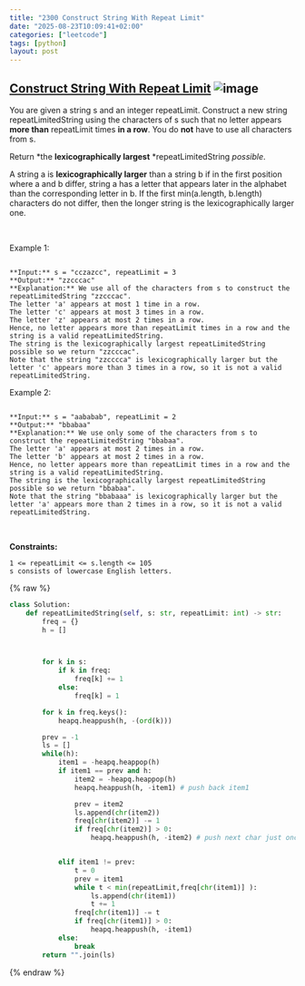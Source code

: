 ```yaml
---
title: "2300 Construct String With Repeat Limit"
date: "2025-08-23T10:09:41+02:00"
categories: ["leetcode"]
tags: [python]
layout: post
---
```


## [Construct String With Repeat Limit](https://leetcode.com/problems/construct-string-with-repeat-limit) ![image](https://img.shields.io/badge/Difficulty-Medium-orange)

You are given a string s and an integer repeatLimit. Construct a new string repeatLimitedString using the characters of s such that no letter appears **more than** repeatLimit times **in a row**. You do **not** have to use all characters from s.

Return *the **lexicographically largest** *repeatLimitedString *possible*.

A string a is **lexicographically larger** than a string b if in the first position where a and b differ, string a has a letter that appears later in the alphabet than the corresponding letter in b. If the first min(a.length, b.length) characters do not differ, then the longer string is the lexicographically larger one.

 

Example 1:

```

**Input:** s = "cczazcc", repeatLimit = 3
**Output:** "zzcccac"
**Explanation:** We use all of the characters from s to construct the repeatLimitedString "zzcccac".
The letter 'a' appears at most 1 time in a row.
The letter 'c' appears at most 3 times in a row.
The letter 'z' appears at most 2 times in a row.
Hence, no letter appears more than repeatLimit times in a row and the string is a valid repeatLimitedString.
The string is the lexicographically largest repeatLimitedString possible so we return "zzcccac".
Note that the string "zzcccca" is lexicographically larger but the letter 'c' appears more than 3 times in a row, so it is not a valid repeatLimitedString.

```

Example 2:

```

**Input:** s = "aababab", repeatLimit = 2
**Output:** "bbabaa"
**Explanation:** We use only some of the characters from s to construct the repeatLimitedString "bbabaa". 
The letter 'a' appears at most 2 times in a row.
The letter 'b' appears at most 2 times in a row.
Hence, no letter appears more than repeatLimit times in a row and the string is a valid repeatLimitedString.
The string is the lexicographically largest repeatLimitedString possible so we return "bbabaa".
Note that the string "bbabaaa" is lexicographically larger but the letter 'a' appears more than 2 times in a row, so it is not a valid repeatLimitedString.

```

 

**Constraints:**

	1 <= repeatLimit <= s.length <= 105
	s consists of lowercase English letters.

{% raw %}
```python
class Solution:
    def repeatLimitedString(self, s: str, repeatLimit: int) -> str:
        freq = {}
        h = []



        for k in s:
            if k in freq:
                freq[k] += 1
            else:
                freq[k] = 1

        for k in freq.keys():
            heapq.heappush(h, -(ord(k)))

        prev = -1
        ls = []
        while(h):
            item1 = -heapq.heappop(h)
            if item1 == prev and h:
                item2 = -heapq.heappop(h)
                heapq.heappush(h, -item1) # push back item1

                prev = item2
                ls.append(chr(item2))
                freq[chr(item2)] -= 1
                if freq[chr(item2)] > 0:
                    heapq.heappush(h, -item2) # push next char just once


            elif item1 != prev:
                t = 0
                prev = item1
                while t < min(repeatLimit,freq[chr(item1)] ):
                    ls.append(chr(item1))
                    t += 1
                freq[chr(item1)] -= t
                if freq[chr(item1)] > 0:
                    heapq.heappush(h, -item1)
            else:
                break
        return "".join(ls)
```
{% endraw %}
